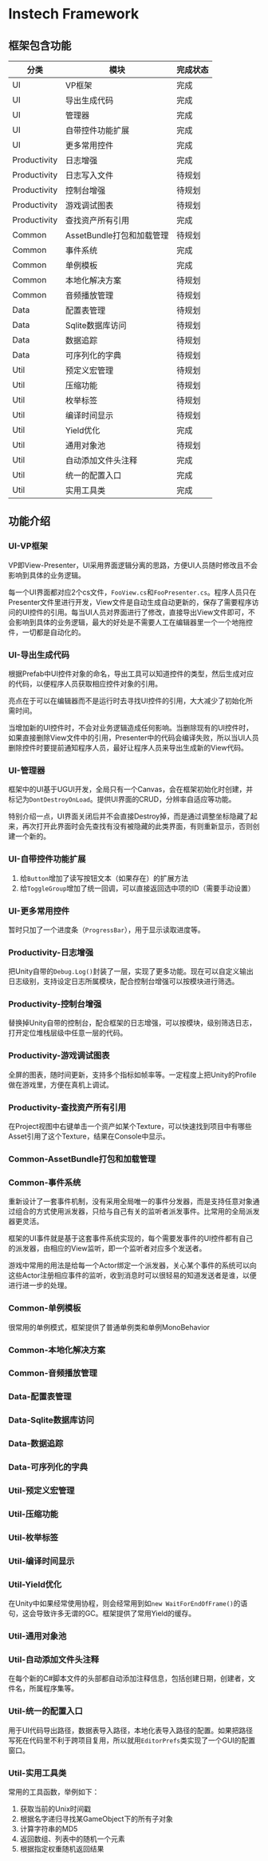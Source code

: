 # Instech Framework

## 框架包含功能
|分类|模块|完成状态|
|-|-|-|
|UI|VP框架|完成|
|UI|导出生成代码|完成|
|UI|管理器|完成|
|UI|自带控件功能扩展|完成|
|UI|更多常用控件|完成|
|Productivity|日志增强|完成|
|Productivity|日志写入文件|待规划|
|Productivity|控制台增强|待规划|
|Productivity|游戏调试图表|待规划|
|Productivity|查找资产所有引用|完成|
|Common|AssetBundle打包和加载管理|待规划|
|Common|事件系统|完成|
|Common|单例模板|完成|
|Common|本地化解决方案|待规划|
|Common|音频播放管理|待规划|
|Data|配置表管理|待规划|
|Data|Sqlite数据库访问|待规划|
|Data|数据追踪|待规划|
|Data|可序列化的字典|待规划|
|Util|预定义宏管理|待规划|
|Util|压缩功能|待规划|
|Util|枚举标签|待规划|
|Util|编译时间显示|待规划|
|Util|Yield优化|完成|
|Util|通用对象池|待规划|
|Util|自动添加文件头注释|完成|
|Util|统一的配置入口|完成|
|Util|实用工具类|完成|

## 功能介绍

### UI-VP框架
VP即View-Presenter，UI采用界面逻辑分离的思路，方便UI人员随时修改且不会影响到具体的业务逻辑。

每一个UI界面都对应2个cs文件，`FooView.cs`和`FooPresenter.cs`。程序人员只在Presenter文件里进行开发，View文件是自动生成自动更新的，保存了需要程序访问的UI控件的引用。每当UI人员对界面进行了修改，直接导出View文件即可，不会影响到具体的业务逻辑，最大的好处是不需要人工在编辑器里一个一个地拖控件，一切都是自动化的。

### UI-导出生成代码
根据Prefab中UI控件对象的命名，导出工具可以知道控件的类型，然后生成对应的代码，以便程序人员获取相应控件对象的引用。

亮点在于可以在编辑器而不是运行时去寻找UI控件的引用，大大减少了初始化所需时间。

当增加新的UI控件时，不会对业务逻辑造成任何影响。当删除现有的UI控件时，如果直接删除View文件中的引用，Presenter中的代码会编译失败，所以当UI人员删除控件时要提前通知程序人员，最好让程序人员来导出生成新的View代码。

### UI-管理器
框架中的UI基于UGUI开发，全局只有一个Canvas，会在框架初始化时创建，并标记为`DontDestroyOnLoad`。提供UI界面的CRUD，分辨率自适应等功能。

特别介绍一点，UI界面关闭后并不会直接Destroy掉，而是通过调整坐标隐藏了起来，再次打开此界面时会先查找有没有被隐藏的此类界面，有则重新显示，否则创建一个新的。

### UI-自带控件功能扩展
1. 给`Button`增加了读写按钮文本（如果存在）的扩展方法
2. 给`ToggleGroup`增加了统一回调，可以直接返回选中项的ID（需要手动设置）

### UI-更多常用控件
暂时只加了一个进度条（`ProgressBar`），用于显示读取进度等。

### Productivity-日志增强
把Unity自带的`Debug.Log()`封装了一层，实现了更多功能。现在可以自定义输出日志级别，支持设定日志所属模块，配合控制台增强可以按模块进行筛选。

### Productivity-控制台增强
替换掉Unity自带的控制台，配合框架的日志增强，可以按模块，级别筛选日志，打开定位堆栈层级中任意一层的代码。

### Productivity-游戏调试图表
全屏的图表，随时间更新，支持多个指标如帧率等。一定程度上把Unity的Profile做在游戏里，方便在真机上调试。

### Productivity-查找资产所有引用
在Project视图中右键单击一个资产如某个Texture，可以快速找到项目中有哪些Asset引用了这个Texture，结果在Console中显示。

### Common-AssetBundle打包和加载管理

### Common-事件系统
重新设计了一套事件机制，没有采用全局唯一的事件分发器，而是支持任意对象通过组合的方式使用派发器，只给与自己有关的监听者派发事件。比常用的全局派发器更灵活。

框架的UI事件就是基于这套事件系统实现的，每个需要发事件的UI控件都有自己的派发器，由相应的View监听，即一个监听者对应多个发送者。

游戏中常用的用法是给每一个Actor绑定一个派发器，关心某个事件的系统可以向这些Actor注册相应事件的监听，收到消息时可以很轻易的知道发送者是谁，以便进行进一步的处理。

### Common-单例模板
很常用的单例模式，框架提供了普通单例类和单例MonoBehavior

### Common-本地化解决方案

### Common-音频播放管理

### Data-配置表管理

### Data-Sqlite数据库访问

### Data-数据追踪

### Data-可序列化的字典

### Util-预定义宏管理

### Util-压缩功能

### Util-枚举标签

### Util-编译时间显示

### Util-Yield优化
在Unity中如果经常使用协程，则会经常用到如`new WaitForEndOfFrame()`的语句，这会导致许多无谓的GC。框架提供了常用Yield的缓存。

### Util-通用对象池

### Util-自动添加文件头注释
在每个新的C#脚本文件的头部都自动添加注释信息，包括创建日期，创建者，文件名，所属程序集等。

### Util-统一的配置入口
用于UI代码导出路径，数据表导入路径，本地化表导入路径的配置。如果把路径写死在代码里不利于跨项目复用，所以就用`EditorPrefs`类实现了一个GUI的配置窗口。

### Util-实用工具类
常用的工具函数，举例如下：
1. 获取当前的Unix时间戳
2. 根据名字递归寻找某GameObject下的所有子对象
3. 计算字符串的MD5
4. 返回数组、列表中的随机一个元素
5. 根据指定权重随机返回结果